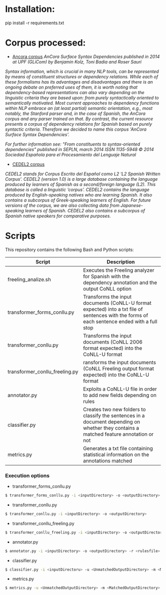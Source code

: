 # Installation:
pip install -r requirements.txt


# Corpus processed:

* [Ancora corpus]
_AnCora Surface Syntax Dependencies published in 2014 at UPF (GLiCom) by Benjamin Kolz, Toni Badia and Roser Saurí_

_Syntax information, which is crucial in many NLP tools, can be represented by means of constituent structures or dependency relations. 
While each of these formalisms has its advantages and disadvantages and there is an ongoing debate on preferred uses of them, it is worth noting that dependency-based representations can also vary depending on the linguistic criteria they are based upon: from purely syntactically oriented to semantically motivated. 
Most current approaches to dependency functions within NLP embrace an (at least partial) semantic orientation, e.g., most notably, the Stanford parser and, in the case of Spanish, the AnCora corpus and any parser trained on that. 
By contrast, the current resource presents a corpus of dependency relations for Spanish based on purely syntactic criteria.
Therefore we decided to name this corpus 'AnCora Surface Syntax Dependencies'._

_For further information see: "From constituents to syntax-oriented dependencies" published in SEPLN, march 2014 ISSN 1135-5948 
© 2014 Sociedad Española para el Procesamiento del Lenguaje Natural_

* [CEDEL2 corpus]

_CEDEL2 stands for Corpus Escrito del Español como L2 ‘L2 Spanish Written Corpus’._
_CEDEL2 (version 1.0) is a large database containing the language produced by learners of Spanish as a second/foreign language (L2). This database is called a linguistic ‘corpus’._
_CEDEL2 contains the language produced by English-speaking natives who are learning Spanish. It also contains a subcorpus of Greek-speaking learners of English. For future versions of the corpus, we are also collecting data from Japanese-speaking learners of Spanish._
_CEDEL2 also contains a subcorpus of Spanish native speakers for comparative purposes._


# Scripts

This repository contains the following Bash and Python scripts:

| Script | Description |
| ------ | ------ |
| freeling_analize.sh | Executes the Freeling analyzer for Spanish with the dependency annotation and the output CoNLL option |
| transformer_forms_conllu.py | Transforms the input documents (CoNLL-U format expected) into a txt file of sentences with the forms of each sentence ended with a full stop |
| transformer_conllu.py | Transforms the input documents (CoNLL 2006 format expected) into the CoNLL-U format |
| transformer_conllu_freeling.py | ransforms the input documents (CoNLL Freeling output format expected) into the CoNLL-U format |
| annotator.py | Exploits a CoNLL-U file in order to add new fields depending on rules |
| classifier.py | Creates two new folders to classify the sentences in a document depending on whether they contains a matched feature annotation or not |
| metrics.py | Generates a txt file containing statistical information on the annotations matched |


### Execution options

* transformer_forms_conllu.py
```sh
$ transformer_forms_conllu.py -i <inputDirectory> -o <outputDirectory>
``` 
* transformer_conllu.py
```sh
$ transformer_conllu.py -i <inputDirectory> -o <outputDirectory>
``` 
* transformer_conllu_freeling.py
```sh
$ transformer_conllu_freeling.py -i <inputDirectory> -o <outputDirectory>
``` 
* annotator.py
```sh
$ annotator.py -i <inputDirectory> -o <outputDirectory> -r <rulesfile> -p <orderOption>
``` 
* classifier.py
```sh
$ classifier.py -i <inputDirectoru> -u <UnmatchedOutputDirectory> -m <MatchedOutputDirectory>
``` 
* metrics.py
```sh
$ metrics.py -u <UnmatchedOutputDirectory> -m <MatchedOutputDirectory>
``` 


[Ancora corpus]: http://clic.ub.edu/corpus/es/ancora
[CEDEL2 corpus]: http://cedel2.learnercorpora.com/learners-english/
